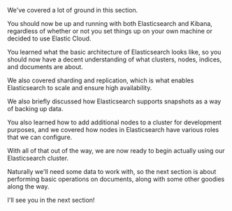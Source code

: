 We've covered a lot of ground in this section.

You should now be up and running with both Elasticsearch and Kibana, regardless of whether or not you set things up on your own machine or decided to use Elastic Cloud.

You learned what the basic architecture of Elasticsearch looks like, so you should now have a decent understanding of what clusters, nodes, indices, and documents are about.

We also covered sharding and replication, which is what enables Elasticsearch to scale and ensure high availability.

We also briefly discussed how Elasticsearch supports snapshots as a way of backing up data.

You also learned how to add additional nodes to a cluster for development purposes, and we covered how nodes in Elasticsearch have various roles that we can configure.

With all of that out of the way, we are now ready to begin actually using our Elasticsearch cluster.

Naturally we'll need some data to work with, so the next section is about performing basic operations on documents, along with some other goodies along the way.

I'll see you in the next section!

